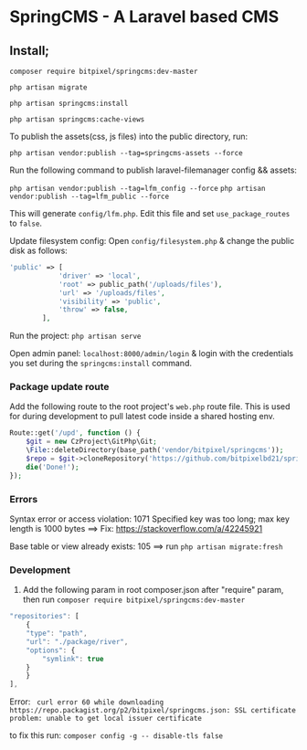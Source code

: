 # SpringCMS - A Laravel based CMS

## Install;

`composer require bitpixel/springcms:dev-master`

`php artisan migrate`

`php artisan springcms:install` 

`php artisan springcms:cache-views`

To publish the assets(css, js files) into the public
directory, run:

`php artisan vendor:publish --tag=springcms-assets --force`

Run the following command to publish laravel-filemanager config && assets: 

`php artisan vendor:publish --tag=lfm_config --force`
`php artisan vendor:publish --tag=lfm_public --force`

This will generate `config/lfm.php`. Edit this file and set `use_package_routes` to `false`.

Update filesystem config: Open `config/filesystem.php` & change the public disk as follows:

```php
'public' => [
            'driver' => 'local',
            'root' => public_path('/uploads/files'),
            'url' => '/uploads/files',
            'visibility' => 'public',
            'throw' => false,
        ],
```

Run the project: `php artisan serve`

Open admin panel: `localhost:8000/admin/login` & login with the credentials you set during the `springcms:install` command.

### Package update route

Add the following route to the root project's `web.php` route file. This is used for during development to pull latest
code inside a shared hosting env.

```php
Route::get('/upd', function () {
    $git = new CzProject\GitPhp\Git;
    \File::deleteDirectory(base_path('vendor/bitpixel/springcms'));
    $repo = $git->cloneRepository('https://github.com/bitpixelbd21/springcms.git', base_path('vendor/bitpixel/springcms'));
    die('Done!');
});
```

### Errors

Syntax error or access violation: 1071 Specified key was too long; max key length is 1000 bytes ==> Fix: https://stackoverflow.com/a/42245921

Base table or view already exists: 105 ==> run `php artisan migrate:fresh`



### Development

1. Add the following param in root composer.json after "require" param, then run `composer require bitpixel/springcms:dev-master`
```js
"repositories": [
    {
    "type": "path",
    "url": "./package/river",
    "options": {
        "symlink": true
    }
    }
], 

```

Error: ` curl error 60 while downloading https://repo.packagist.org/p2/bitpixel/springcms.json: SSL certificate problem: unable to get local issuer certificate`

to fix this run: `composer config -g -- disable-tls false`

